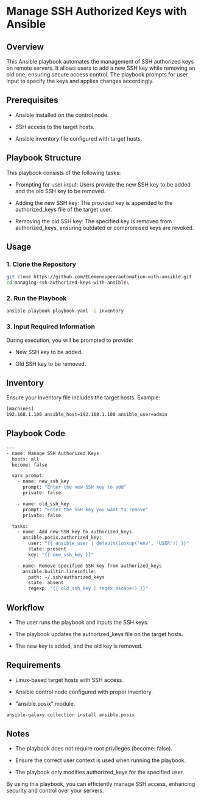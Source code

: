 # Manage SSH Authorized Keys with Ansible

## Overview

This Ansible playbook automates the management of SSH authorized keys on remote servers. It allows users to add a new SSH key while removing an old one, ensuring secure access control. The playbook prompts for user input to specify the keys and applies changes accordingly.

## Prerequisites

+ Ansible installed on the control node.

+ SSH access to the target hosts.

+ Ansible inventory file configured with target hosts.

## Playbook Structure

This playbook consists of the following tasks:

+ Prompting for user input: Users provide the new SSH key to be added and the old SSH key to be removed.

+ Adding the new SSH key: The provided key is appended to the authorized_keys file of the target user.

+ Removing the old SSH key: The specified key is removed from authorized_keys, ensuring outdated or compromised keys are revoked.

## Usage

### 1. Clone the Repository

```bash
git clone https://github.com/ELemenoppee/automation-with-ansible.git
cd managing-ssh-authorized-keys-with-ansible\
```

### 2. Run the Playbook

```bash
ansible-playbook playbook.yaml -i inventory
```

### 3. Input Required Information

During execution, you will be prompted to provide:

+ New SSH key to be added.

+ Old SSH key to be removed.

## Inventory

Ensure your inventory file includes the target hosts. Example:

```bash
[machines]
192.168.1.100 ansible_host=192.168.1.100 ansible_user=admin
```

## Playbook Code

```bash
---
- name: Manage SSH Authorized Keys
  hosts: all
  become: false

  vars_prompt:
    - name: new_ssh_key
      prompt: "Enter the new SSH key to add"
      private: false

    - name: old_ssh_key
      prompt: "Enter the SSH key you want to remove"
      private: false

  tasks:
    - name: Add new SSH key to authorized_keys
      ansible.posix.authorized_key:
        user: "{{ ansible_user | default(lookup('env', 'USER')) }}"
        state: present
        key: "{{ new_ssh_key }}"

    - name: Remove specified SSH key from authorized_keys
      ansible.builtin.lineinfile:
        path: ~/.ssh/authorized_keys
        state: absent
        regexp: "{{ old_ssh_key | regex_escape() }}"
```

## Workflow

+ The user runs the playbook and inputs the SSH keys.

+ The playbook updates the authorized_keys file on the target hosts.

+ The new key is added, and the old key is removed.

## Requirements

+ Linux-based target hosts with SSH access.

+ Ansible control node configured with proper inventory.

+ "ansible.posix" module.

```bash
ansible-galaxy collection install ansible.posix
```

## Notes

+ The playbook does not require root privileges (become: false).

+ Ensure the correct user context is used when running the playbook.

+ The playbook only modifies authorized_keys for the specified user.

By using this playbook, you can efficiently manage SSH access, enhancing security and control over your servers.